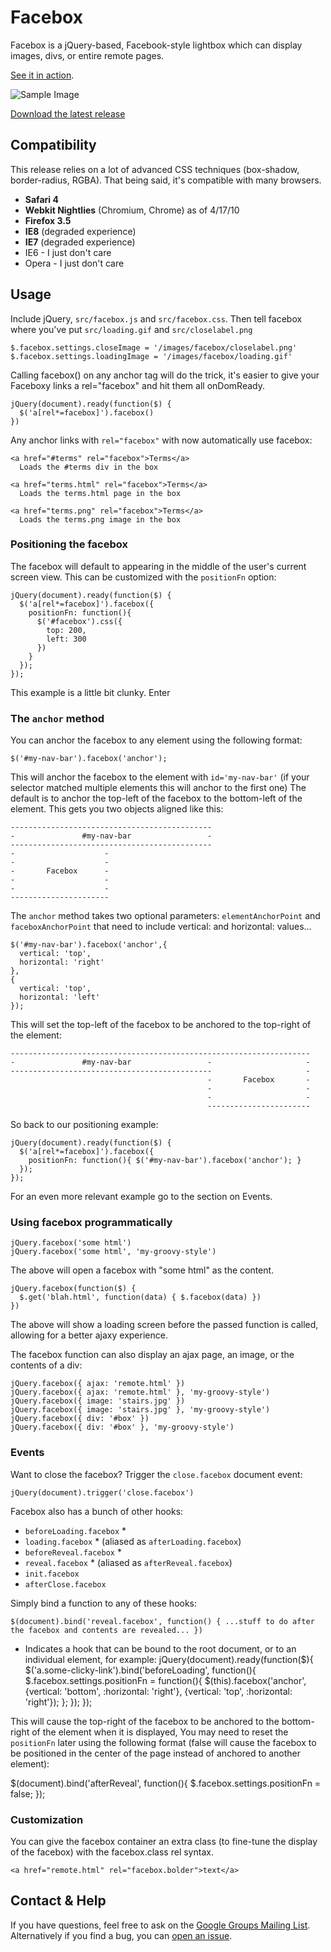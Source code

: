 # Facebox

Facebox is a jQuery-based, Facebook-style lightbox which can display images, divs, or entire remote pages.

[See it in action](http://defunkt.github.com/facebox/examples/).

![Sample Image](http://share.kyleneath.com/captures/Facebox_1.2-20100417-190352.jpg)

[Download the latest release](http://github.com/defunkt/facebox/zipball/master)

## Compatibility

This release relies on a lot of advanced CSS techniques (box-shadow, border-radius, RGBA). That being said, it's compatible with many browsers.

* **Safari 4**
* **Webkit Nightlies** (Chromium, Chrome) as of 4/17/10
* **Firefox 3.5**
* **IE8** (degraded experience)
* **IE7** (degraded experience)
* IE6 - I just don't care
* Opera - I just don't care

## Usage

Include jQuery, `src/facebox.js` and `src/facebox.css`. Then tell facebox where you've put `src/loading.gif` and `src/closelabel.png`

    $.facebox.settings.closeImage = '/images/facebox/closelabel.png'
    $.facebox.settings.loadingImage = '/images/facebox/loading.gif'

Calling facebox() on any anchor tag will do the trick, it's easier to give your Faceboxy links a rel="facebox"  and hit them all onDomReady.

    jQuery(document).ready(function($) {
      $('a[rel*=facebox]').facebox()
    })

Any anchor links with `rel="facebox"` with now automatically use facebox:

    <a href="#terms" rel="facebox">Terms</a>
      Loads the #terms div in the box

    <a href="terms.html" rel="facebox">Terms</a>
      Loads the terms.html page in the box

    <a href="terms.png" rel="facebox">Terms</a>
      Loads the terms.png image in the box

### Positioning the facebox

The facebox will default to appearing in the middle of the user's current screen view.  This can be customized with the `positionFn` option:

    jQuery(document).ready(function($) {
      $('a[rel*=facebox]').facebox({
        positionFn: function(){
          $('#facebox').css({
            top: 200,
            left: 300
          })
        }
      });
    });

This example is a little bit clunky.  Enter

### The `anchor` method

You can anchor the facebox to any element using the following format:

    $('#my-nav-bar').facebox('anchor');

This will anchor the facebox to the element with `id='my-nav-bar'`  (if your selector matched multiple elements this will anchor to the first one)
The default is to anchor the top-left of the facebox to the bottom-left of the element.  This gets you two objects aligned like this:

    ---------------------------------------------
    -               #my-nav-bar                 -
    ---------------------------------------------
    -                    -
    -                    -
    -       Facebox      -
    -                    -
    -                    -
    ----------------------

The `anchor` method takes two optional parameters: `elementAnchorPoint` and `faceboxAnchorPoint` that need to include vertical: and horizontal: values...

    $('#my-nav-bar').facebox('anchor',{
      vertical: 'top',
      horizontal: 'right'
    },
    {
      vertical: 'top',
      horizontal: 'left'
    });

This will set the top-left of the facebox to be anchored to the top-right of the element:

    -------------------------------------------------------------------
    -               #my-nav-bar                 -                     -
    ---------------------------------------------                     -
                                                -       Facebox       -
                                                -                     -
                                                -                     -
                                                -----------------------

So back to our positioning example:

    jQuery(document).ready(function($) {
      $('a[rel*=facebox]').facebox({
        positionFn: function(){ $('#my-nav-bar').facebox('anchor'); }
      });
    });

For an even more relevant example go to the section on Events.

### Using facebox programmatically

    jQuery.facebox('some html')
    jQuery.facebox('some html', 'my-groovy-style')

The above will open a facebox with "some html" as the content.

    jQuery.facebox(function($) {
      $.get('blah.html', function(data) { $.facebox(data) })
    })

The above will show a loading screen before the passed function is called,
allowing for a better ajaxy experience.

The facebox function can also display an ajax page, an image, or the contents of a div:

    jQuery.facebox({ ajax: 'remote.html' })
    jQuery.facebox({ ajax: 'remote.html' }, 'my-groovy-style')
    jQuery.facebox({ image: 'stairs.jpg' })
    jQuery.facebox({ image: 'stairs.jpg' }, 'my-groovy-style')
    jQuery.facebox({ div: '#box' })
    jQuery.facebox({ div: '#box' }, 'my-groovy-style')

### Events

Want to close the facebox?  Trigger the `close.facebox` document event:

    jQuery(document).trigger('close.facebox')

Facebox also has a bunch of other hooks:

* `beforeLoading.facebox` *
* `loading.facebox` * (aliased as `afterLoading.facebox`)
* `beforeReveal.facebox` *
* `reveal.facebox` * (aliased as `afterReveal.facebox`)
* `init.facebox`
* `afterClose.facebox`

Simply bind a function to any of these hooks:

    $(document).bind('reveal.facebox', function() { ...stuff to do after the facebox and contents are revealed... })

 * Indicates a hook that can be bound to the root document, or to an individual element, for example:
    jQuery(document).ready(function($){
      $('a.some-clicky-link').bind('beforeLoading', function(){
        $.facebox.settings.positionFn = function(){
          $(this).facebox('anchor', {vertical: 'bottom', :horizontal: 'right'}, {vertical: 'top', :horizontal: 'right'});
        };
      });
    });

This will cause the top-right of the facebox to be anchored to the bottom-right of the element when it is displayed,
You may need to reset the `positionFn` later using the following format  (false will cause the facebox to be positioned
in the center of the page instead of anchored to another element):

$(document).bind('afterReveal', function(){
  $.facebox.settings.positionFn = false;
});

### Customization

You can give the facebox container an extra class (to fine-tune the display of the facebox) with the facebox.class rel syntax.

    <a href="remote.html" rel="facebox.bolder">text</a>

## Contact & Help

If you have questions, feel free to ask on the [Google Groups Mailing List](http://groups.google.com/group/facebox/). Alternatively if you find a bug, you can [open an issue](http://github.com/defunkt/facebox/issues).
